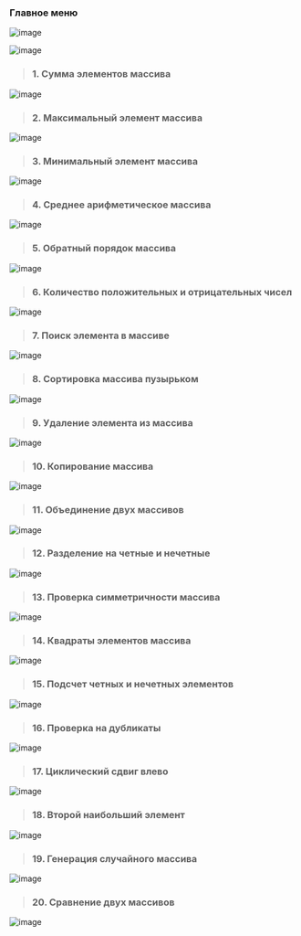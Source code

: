 ### Главное меню

![image](https://github.com/user-attachments/assets/9140cbac-2e51-4a7d-9f8a-1d09eeed27c7)

![image](https://github.com/user-attachments/assets/68d9dc6c-d8aa-4b4f-9bd6-f6009e0a1825)

> ### 1. Сумма элементов массива
![image](https://github.com/user-attachments/assets/5f3bc92a-f977-4675-925a-c4368be48b92)


> ### 2. Максимальный элемент массива
![image](https://github.com/user-attachments/assets/ab63eeac-f2f9-476d-ad7e-2bdaf51e7477)


> ### 3. Минимальный элемент массива
![image](https://github.com/user-attachments/assets/e492e7a3-b8b0-4b63-9b58-7d8f59b3a9ad)


> ### 4. Среднее арифметическое массива
![image](https://github.com/user-attachments/assets/f3c36d94-4bff-456c-a918-792e471afd00)


> ### 5. Обратный порядок массива
![image](https://github.com/user-attachments/assets/01a900ca-7fb0-4430-bc83-67e28a5ec486)


> ### 6. Количество положительных и отрицательных чисел
![image](https://github.com/user-attachments/assets/7e216597-4cc8-4f84-b6de-1c2b1ae57f05)


> ### 7. Поиск элемента в массиве
![image](https://github.com/user-attachments/assets/0ebda2c7-0f84-4bfd-94bc-ef0d596e0830)


> ### 8. Сортировка массива пузырьком
![image](https://github.com/user-attachments/assets/4ded0441-4b06-48ed-a94f-1a4f7815d90d)


> ### 9. Удаление элемента из массива
![image](https://github.com/user-attachments/assets/56fc051d-5060-4a21-86da-b58a70b15a8b)


> ### 10. Копирование массива
![image](https://github.com/user-attachments/assets/50d94770-9ea6-4597-9de9-673db9507c25)


> ### 11. Объединение двух массивов
![image](https://github.com/user-attachments/assets/cf349ece-0d02-47d6-bc2e-839df2ca4e08)


> ### 12. Разделение на четные и нечетные
![image](https://github.com/user-attachments/assets/18daa3e1-3ddf-451e-896e-4cdc6263eae0)


> ### 13. Проверка симметричности массива
![image](https://github.com/user-attachments/assets/1097e536-261a-4cad-8f2a-7f6f6c4848ba)


> ### 14. Квадраты элементов массива
![image](https://github.com/user-attachments/assets/f34de026-613f-4181-823f-0f092eac19bf)


> ### 15. Подсчет четных и нечетных элементов
![image](https://github.com/user-attachments/assets/26914471-561d-4acd-8355-a3becf97c746)


> ### 16. Проверка на дубликаты
![image](https://github.com/user-attachments/assets/124f0a3e-2e28-4eaf-8d0f-3d1e0535748e)


> ### 17. Циклический сдвиг влево
![image](https://github.com/user-attachments/assets/d04eac4c-b5e4-42df-bbf4-ea4c59775004)


> ### 18. Второй наибольший элемент
![image](https://github.com/user-attachments/assets/2d599039-b2e1-4c65-9290-8792de8eeabd)


> ### 19. Генерация случайного массива
![image](https://github.com/user-attachments/assets/a0d3fd2a-3cbe-411d-bb6a-8af7fe0ca359)


> ### 20. Сравнение двух массивов
![image](https://github.com/user-attachments/assets/e87ce271-f2e1-4add-bb21-841f923510e3)





